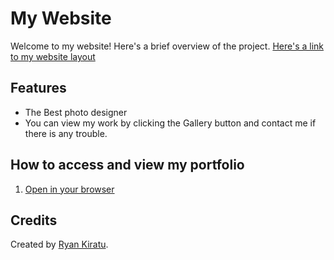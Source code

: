 # My Website

Welcome to my website! Here's a brief overview of the project.
[Here's a link to my website layout](https://www.figma.com/design/TSTeTVmjDwb9dSTx23QQdc/Untitled?node-id=0-1&t=n4NCewV63zGz66VU-1)

## Features
- The Best photo designer 
- You can view my work by clicking the Gallery button and contact me if there is any trouble.


## How to access and view my portfolio
 1. [Open  in your browser](Bhttps://geekinryxnn.github.io/photography/e)

## Credits
Created by [Ryan Kiratu](https://github.com/geekinryxnn/photography).
